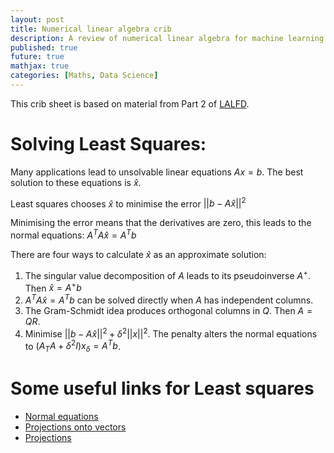 ```yaml
---
layout: post
title: Numerical linear algebra crib
description: A review of numerical linear algebra for machine learning.
published: true
future: true
mathjax: true
categories: [Maths, Data Science]
---
```


This crib sheet is based on material from Part 2 of [LALFD](https://math.mit.edu/~gs/learningfromdata/). 


# Solving Least Squares:

Many applications lead to unsolvable linear equations $Ax=b$. The best solution to these equations is $\hat{x}$. 

Least squares chooses $\hat{x}$ to minimise the error $\lvert \lvert b - A \hat{x} \rvert \rvert^2$

Minimising the error means that the derivatives are zero, this leads to the normal equations: $A^T A \hat{x} = A^T b$

There are four ways to calculate $\hat{x}$ as an approximate solution:

1. The singular value decomposition of $A$ leads to its pseudoinverse $A^+$. Then $\hat{x}=A^+b$
1. $A^TA\hat{x} = A^Tb$ can be solved directly when $A$ has independent columns.
1. The Gram-Schmidt idea produces orthogonal columns in $Q$. Then $A=QR$.
1. Minimise $\lvert \lvert b - A \hat{x} \rvert \rvert^2 + \delta^2 \lvert \lvert x \rvert \rvert^2$. The penalty alters the normal equations to $(A_TA + \delta^2 I)x_{\delta} = A^T b$.


# Some useful links for Least squares

- [Normal equations](http://mlwiki.org/index.php/Normal_Equation#Linear_Algebra_Point_of_View)
- [Projections onto vectors](https://en.wikibooks.org/wiki/Linear_Algebra/Orthogonal_Projection_Onto_a_Line)
- [Projections](https://textbooks.math.gatech.edu/ila/projections.html)
